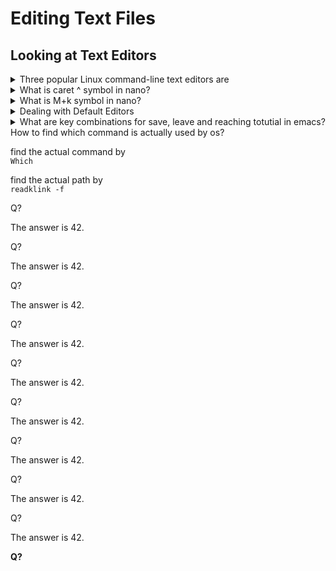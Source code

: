 # Editing Text Files
<!--markdownlint-disable MD033-->

## Looking at Text Editors

<details>
<summary>Three popular Linux command-line text editors are</summary>

emacs  
vim  
nano
</details>

<details>

<summary>What is caret ^ symbol in nano?</summary>

It indicates CTRL key.
</details>
<details>

<summary>What is M+k symbol in nano?</summary>

M represents the Esc, Alt, or Meta key, depending on your keyboard’s setup.  
k represents a keyboard.
</details>

<details>

<summary>Dealing with Default Editors</summary>

```bash
export EDITOR=nano
```

</details>

<details>

<summary>What are key combinations for save, leave and reaching totutial in emacs?</summary>

for saveing use:  
`ctrl+x` , `ctrl+s`

for leaving use:  
`ctrl+x` , `ctrl+s`

for reaching toturials use:  
`ctrl+H` , `T`

</details>

<summary>How to find which command is actually used by os?</summary>

find the actual command by  
`Which`

find the actual path by  
`readklink -f`

</details>

<summary>Q?</summary>

The answer is 42.
</details>

<summary>Q?</summary>

The answer is 42.
</details>

<summary>Q?</summary>

The answer is 42.
</details>

<summary>Q?</summary>

The answer is 42.
</details>

<summary>Q?</summary>

The answer is 42.
</details>

<summary>Q?</summary>

The answer is 42.
</details>

<summary>Q?</summary>

The answer is 42.
</details>

<summary>Q?</summary>

The answer is 42.
</details>

<summary>Q?</summary>

The answer is 42.
</details>

**Q?**  
